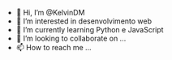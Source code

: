 - 👋 Hi, I’m @KelvinDM
- 👀 I’m interested in  desenvolvimento web 
- 🌱 I’m currently learning Python e JavaScript
- 💞️ I’m looking to collaborate on ...
- 📫 How to reach me ...

<!---
KelvinDM/KelvinDM is a ✨ special ✨ repository because its `README.md` (this file) appears on your GitHub profile.
You can click the Preview link to take a look at your chang.

